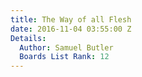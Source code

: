 ```yaml
---
title: The Way of all Flesh
date: 2016-11-04 03:55:00 Z
Details:
  Author: Samuel Butler
  Boards List Rank: 12
---
```


